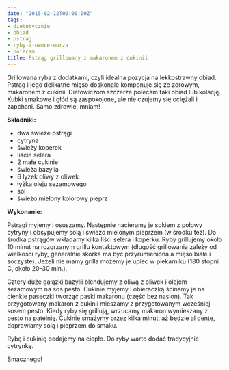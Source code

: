 ```yaml
---
date: "2015-02-12T00:00:00Z"
tags:
- dietetycznie
- obiad
- pstrag
- ryby-i-owoce-morza
- polecam
title: Pstrąg grillowany z makaronem z cukinii
---
```

Grillowana ryba z dodatkami, czyli idealna pozycja na lekkostrawny obiad. Pstrąg i jego delikatne mięso doskonale komponuje się ze zdrowym, makaronem z cukinii. Dietowiczom szczerze polecam taki obiad lub kolację. Kubki smakowe i głód są zaspokojone, ale nie czujemy się ociężali i zapchani. Samo zdrowie, mniam!

**Składniki:**
* dwa świeże pstrągi
* cytryna
* świeży koperek
* liście selera
* 2 małe cukinie
* świeża bazylia
* 6 łyżek oliwy z oliwek
* łyżka oleju sezamowego
* sól
* świeżo mielony kolorowy pieprz

**Wykonanie:**

Pstrągi myjemy i osuszamy. Następnie nacieramy je sokiem z połowy cytryny i obsypujemy solą i świeżo mielonym pieprzem (w środku też). Do środka pstrągów wkładamy kilka liści selera i koperku. Ryby grillujemy około 10 minut na rozgrzanym grillu kontaktowym (długość grillowania zależy od wielkości ryby, generalnie skórka ma być przyrumieniona a mięso białe i soczyste). Jeżeli nie mamy grilla możemy je upiec w piekarniku (180 stopni C, około 20-30 min.).

Cztery duże gałązki bazylii blendujemy z oliwą z oliwek i olejem sezamowym na sos pesto. Cukinie myjemy i obieraczką ścinamy je na cienkie paseczki tworząc paski makaronu (część bez nasion). Tak przygotowany makaron z cukinii mieszamy z przygotowanym wcześniej sosem pesto. Kiedy ryby się grillują, wrzucamy makaron wymieszany z pesto na patelnię. Cukinię smażymy przez kilka minut, aż będzie al dente, doprawiamy solą i pieprzem do smaku.

Rybę i cukinię podajemy na ciepło. Do ryby warto dodać tradycyjnie cytrynkę.

Smacznego!